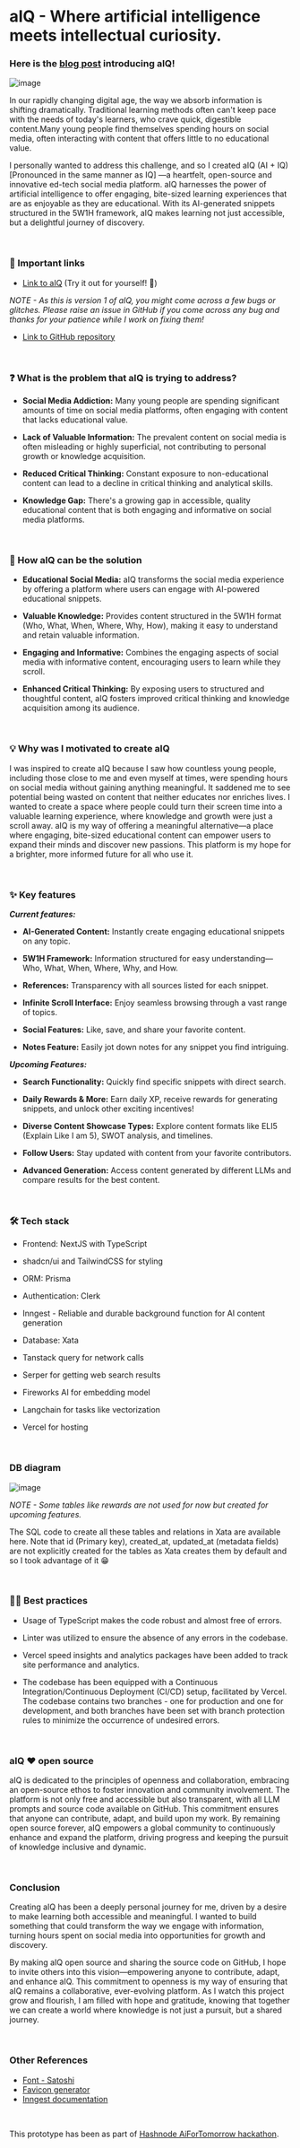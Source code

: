 # aIQ - Where artificial intelligence meets intellectual curiosity.

### Here is the [blog post](https://blogsbyindrajit.hashnode.dev/introducing-aiq) introducing aIQ!

![image](https://github.com/user-attachments/assets/0d5a612b-69a7-4035-91b6-3cf1d3bc7510)

In our rapidly changing digital age, the way we absorb information is shifting dramatically. Traditional learning methods often can't keep pace with the needs of today's learners, who crave quick, digestible content.Many young people find themselves spending hours on social media, often interacting with content that offers little to no educational value.

I personally wanted to address this challenge, and so I created aIQ (AI + IQ) [Pronounced in the same manner as IQ] —a heartfelt, open-source and innovative ed-tech social media platform. aIQ harnesses the power of artificial intelligence to offer engaging, bite-sized learning experiences that are as enjoyable as they are educational. With its AI-generated snippets structured in the 5W1H framework, aIQ makes learning not just accessible, but a delightful journey of discovery.

<br>

### 🔗 Important links

- [Link to aIQ](https://aiq.fyi) (Try it out for yourself! 🥳) 

_NOTE - As this is version 1 of aIQ, you might come across a few bugs or glitches. Please raise an issue in GitHub if you come across any bug and thanks for your patience while I work on fixing them!_

- [Link to GitHub repository](https://github.com/thisisindrajit/aIQ)

<br>

### ❓ What is the problem that aIQ is trying to address?

- **Social Media Addiction:** Many young people are spending significant amounts of time on social media platforms, often engaging with content that lacks educational value.

- **Lack of Valuable Information:** The prevalent content on social media is often misleading or highly superficial, not contributing to personal growth or knowledge acquisition.

- **Reduced Critical Thinking:** Constant exposure to non-educational content can lead to a decline in critical thinking and analytical skills.

- **Knowledge Gap:** There's a growing gap in accessible, quality educational content that is both engaging and informative on social media platforms.

<br>

### 🚀 How aIQ can be the solution

- **Educational Social Media:** aIQ transforms the social media experience by offering a platform where users can engage with AI-powered educational snippets.

- **Valuable Knowledge:** Provides content structured in the 5W1H format (Who, What, When, Where, Why, How), making it easy to understand and retain valuable information.

- **Engaging and Informative:** Combines the engaging aspects of social media with informative content, encouraging users to learn while they scroll.

- **Enhanced Critical Thinking:** By exposing users to structured and thoughtful content, aIQ fosters improved critical thinking and knowledge acquisition among its audience.

<br>

### 💡 Why was I motivated to create aIQ

I was inspired to create aIQ because I saw how countless young people, including those close to me and even myself at times, were spending hours on social media without gaining anything meaningful. It saddened me to see potential being wasted on content that neither educates nor enriches lives. I wanted to create a space where people could turn their screen time into a valuable learning experience, where knowledge and growth were just a scroll away. aIQ is my way of offering a meaningful alternative—a place where engaging, bite-sized educational content can empower users to expand their minds and discover new passions. This platform is my hope for a brighter, more informed future for all who use it.

<br>

### ✨ Key features

_**Current features:**_

- **AI-Generated Content:** Instantly create engaging educational snippets on any topic.

- **5W1H Framework:** Information structured for easy understanding—Who, What, When, Where, Why, and How.

- **References:** Transparency with all sources listed for each snippet.

- **Infinite Scroll Interface:** Enjoy seamless browsing through a vast range of topics.

- **Social Features:** Like, save, and share your favorite content.

- **Notes Feature:** Easily jot down notes for any snippet you find intriguing.

_**Upcoming Features:**_

- **Search Functionality:** Quickly find specific snippets with direct search.

- **Daily Rewards & More:** Earn daily XP, receive rewards for generating snippets, and unlock other exciting incentives!

- **Diverse Content Showcase Types:** Explore content formats like ELI5 (Explain Like I am 5), SWOT analysis, and timelines.

- **Follow Users:** Stay updated with content from your favorite contributors.

- **Advanced Generation:** Access content generated by different LLMs and compare results for the best content.

<br>

### 🛠️ Tech stack

- Frontend: NextJS with TypeScript

- shadcn/ui and TailwindCSS for styling

- ORM: Prisma

- Authentication: Clerk

- Inngest - Reliable and durable background function for AI content generation

- Database: Xata

- Tanstack query for network calls

- Serper for getting web search results

- Fireworks AI for embedding model

- Langchain for tasks like vectorization

- Vercel for hosting

<br>

### DB diagram

![image](https://github.com/user-attachments/assets/6f6eb191-10d3-4de5-997b-858a2107662b)

_NOTE - Some tables like rewards are not used for now but created for upcoming features._

The SQL code to create all these tables and relations in Xata are available here. Note that id (Primary key), created_at, updated_at (metadata fields) are not explicitly created for the tables as Xata creates them by default and so I took advantage of it 😁

<br>

### 👌🏻 Best practices

- Usage of TypeScript makes the code robust and almost free of errors.

- Linter was utilized to ensure the absence of any errors in the codebase.

- Vercel speed insights and analytics packages have been added to track site performance and analytics.

- The codebase has been equipped with a Continuous Integration/Continuous Deployment (CI/CD) setup, facilitated by Vercel. The codebase contains two branches - one for production and one for development, and both branches have been set with branch protection rules to minimize the occurrence of undesired errors.

<br>

### aIQ ❤️ open source

aIQ is dedicated to the principles of openness and collaboration, embracing an open-source ethos to foster innovation and community involvement. The platform is not only free and accessible but also transparent, with all LLM prompts and source code available on GitHub. This commitment ensures that anyone can contribute, adapt, and build upon my work. By remaining open source forever, aIQ empowers a global community to continuously enhance and expand the platform, driving progress and keeping the pursuit of knowledge inclusive and dynamic.

<br>

### Conclusion

Creating aIQ has been a deeply personal journey for me, driven by a desire to make learning both accessible and meaningful. I wanted to build something that could transform the way we engage with information, turning hours spent on social media into opportunities for growth and discovery. 

By making aIQ open source and sharing the source code on GitHub, I hope to invite others into this vision—empowering anyone to contribute, adapt, and enhance aIQ. This commitment to openness is my way of ensuring that aIQ remains a collaborative, ever-evolving platform. As I watch this project grow and flourish, I am filled with hope and gratitude, knowing that together we can create a world where knowledge is not just a pursuit, but a shared journey.

<br>

### Other References
- [Font - Satoshi](https://www.fontshare.com/fonts/satoshi)
- [Favicon generator](https://favicon.io/favicon-converter/)
- [Inngest documentation](https://www.inngest.com/docs)

<br>

This prototype has been as part of [Hashnode AiForTomorrow hackathon](https://hashnode.com/hackathons/ai-for-tomorrow?source=ai).
